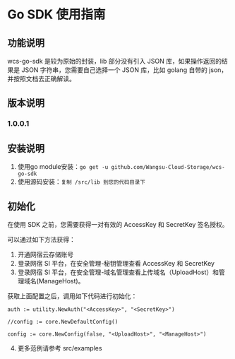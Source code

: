 # Go SDK 使用指南

## 功能说明

wcs-go-sdk 是较为原始的封装，lib 部分没有引入 JSON 库，如果操作返回的结果是 JSON 字符串，您需要自己选择一个 JSON 库，比如 golang 自带的 json，并按照文档去正确解读。

## 版本说明

### 1.0.0.1


## 安装说明

1. 使用go module安装：`go get -u github.com/Wangsu-Cloud-Storage/wcs-go-sdk`
2. 使用源码安装：`复制 /src/lib 到您的代码目录下`


## 初始化

在使用 SDK 之前，您需要获得一对有效的 AccessKey 和 SecretKey 签名授权。

可以通过如下方法获得：

1. 开通网宿云存储账号
2. 登录网宿 SI 平台，在安全管理-秘钥管理查看 AccessKey 和 SecretKey
3. 登录网宿 SI 平台，在安全管理-域名管理查看上传域名（UploadHost）和管理域名(ManageHost)。

 获取上面配置之后，调用如下代码进行初始化：

 ```
 auth := utility.NewAuth("<AccessKey>", "<SecretKey>")

 //config := core.NewDefaultConfig()

 config := core.NewConfig(false, "<UploadHost>", "<ManageHost>")

 ```

4. 更多范例请参考 src/examples
